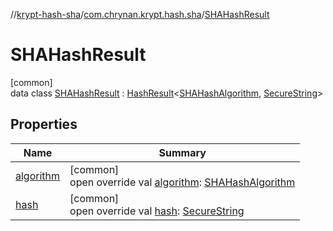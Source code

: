 //[krypt-hash-sha](../../../index.md)/[com.chrynan.krypt.hash.sha](../index.md)/[SHAHashResult](index.md)

# SHAHashResult

[common]\
data class [SHAHashResult](index.md) : [HashResult](../../../../krypt-hash/krypt-hash/com.chrynan.krypt.hash/-hash-result/index.md)&lt;[SHAHashAlgorithm](../-s-h-a-hash-algorithm/index.md), [SecureString](../../../../krypt-core/krypt-core/com.chrynan.krypt.core/-secure-string/index.md)&gt;

## Properties

| Name | Summary |
|---|---|
| [algorithm](algorithm.md) | [common]<br>open override val [algorithm](algorithm.md): [SHAHashAlgorithm](../-s-h-a-hash-algorithm/index.md) |
| [hash](hash.md) | [common]<br>open override val [hash](hash.md): [SecureString](../../../../krypt-core/krypt-core/com.chrynan.krypt.core/-secure-string/index.md) |
